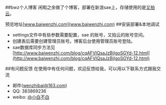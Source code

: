 ##bwz个人博客
闲暇之余做了个博客，部署在新浪sae上，存储使用的是[又拍云](https://www.upyun.com/index.html)。

预览地址[www.baiwenzhi.com](www.baiwenzhi.com)
##安装部署&本地调试

* settings文件中有些参数需要配置，sae 的账号，又拍云的账号空间。
* 创建表后需要创建管理员账号。博客后台使用管理员账号登陆。
* sae数据库同步方法见[http://www.baiwenzhi.com/blog/cqAFVlQsaJzBjIgoSGYd-12.html](http://www.baiwenzhi.com/blog/cqAFVlQsaJzBjIgoSGYd-12.html)


##有问题反馈
在使用中有任何问题，欢迎反馈给我，可以用以下联系方式跟我交流

* 邮件(wenzhibai@163.com)
* QQ: 383869236
* weibo: [@小白不白](http://weibo.com/baiwenzhi)

